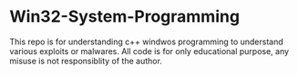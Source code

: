 # Win32-System-Programming
This repo is for understanding c++ windwos programming to understand various exploits or malwares.
All code is for only educational purpose, any misuse is not responsiblity of the author.
